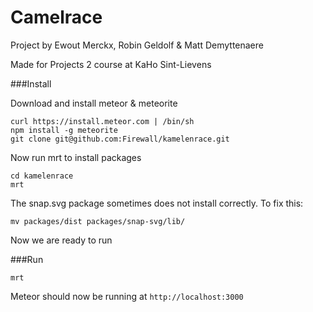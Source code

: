 Camelrace
=========

Project by Ewout Merckx, Robin Geldolf &amp; Matt Demyttenaere

Made for Projects 2 course at KaHo Sint-Lievens

###Install

Download and install meteor &amp; meteorite

```
curl https://install.meteor.com | /bin/sh
npm install -g meteorite
git clone git@github.com:Firewall/kamelenrace.git
```

Now run mrt to install packages

```
cd kamelenrace
mrt
```

The snap.svg package sometimes does not install correctly. To fix this:

```
mv packages/dist packages/snap-svg/lib/ 
```

Now we are ready to run 

###Run

```
mrt
```

Meteor should now be running at `http://localhost:3000`





